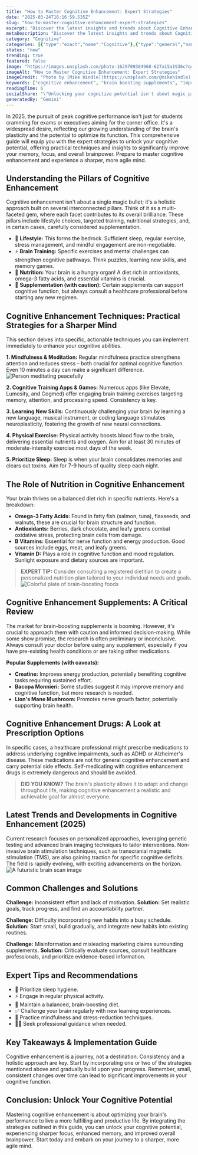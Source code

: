 ```yaml
---
title: "How to Master Cognitive Enhancement: Expert Strategies"
date: "2025-03-24T16:16:59.535Z"
slug: "how-to-master-cognitive-enhancement-expert-strategies"
excerpt: "Discover the latest insights and trends about Cognitive Enhancement. This comprehensive guide covers everything you need to know about Cognitive Enhancement in 2025."
metaDescription: "Discover the latest insights and trends about Cognitive Enhancement. This comprehensive guide covers everything you need to know about Cognitive Enhancemen..."
category: "Cognitive"
categories: [{"type":"exact","name":"Cognitive"},{"type":"general","name":"Neuroscience"},{"type":"medium","name":"Neurotechnology"},{"type":"specific","name":"Brain Stimulation"},{"type":"niche","name":"tDCS"}]
status: "new"
trending: true
featured: false
image: "https://images.unsplash.com/photo-1629709304968-627a15a1936c?q=85&w=1200&fit=max&fm=webp&auto=compress"
imageAlt: "How to Master Cognitive Enhancement: Expert Strategies"
imageCredit: "Photo by [Mike Hindle](https://unsplash.com/@mikehindle) on Unsplash"
keywords: ["cognitive enhancement", "brain boosting supplements", "improve cognitive function", "cognitive enhancement techniques", "best nootropics for memory", "how to improve brainpower naturally", "cognitive enhancement drugs", "cognitive function supplements reviews", "boost memory and focus naturally", "cognitive enhancement therapy"]
readingTime: 6
socialShare: "\"Unlocking your cognitive potential isn't about magic pills; it's about building a holistic lifestyle that nurtures your brain. Small, consistent changes yield remarkable results.\""
generatedBy: "Gemini"
---
```




In 2025, the pursuit of peak cognitive performance isn't just for students cramming for exams or executives aiming for the corner office.  It's a widespread desire, reflecting our growing understanding of the brain's plasticity and the potential to optimize its function.  This comprehensive guide will equip you with the expert strategies to unlock your cognitive potential, offering practical techniques and insights to significantly improve your memory, focus, and overall brainpower.  Prepare to master cognitive enhancement and experience a sharper, more agile mind.

## Understanding the Pillars of Cognitive Enhancement

Cognitive enhancement isn't about a single magic bullet; it's a holistic approach built on several interconnected pillars.  Think of it as a multi-faceted gem, where each facet contributes to its overall brilliance.  These pillars include lifestyle choices, targeted training, nutritional strategies, and, in certain cases, carefully considered supplementation.

* 🔑 **Lifestyle:**  This forms the bedrock.  Sufficient sleep, regular exercise, stress management, and mindful engagement are non-negotiable.
* ⚡ **Brain Training:**  Specific exercises and mental challenges can strengthen cognitive pathways.  Think puzzles, learning new skills, and memory games.
* 🥗 **Nutrition:**  Your brain is a hungry organ!  A diet rich in antioxidants, omega-3 fatty acids, and essential vitamins is crucial.
* 💊 **Supplementation (with caution):**  Certain supplements can support cognitive function, but always consult a healthcare professional before starting any new regimen.

## Cognitive Enhancement Techniques: Practical Strategies for a Sharper Mind

This section delves into specific, actionable techniques you can implement immediately to enhance your cognitive abilities.

**1. Mindfulness & Meditation:**  Regular mindfulness practice strengthens attention and reduces stress – both crucial for optimal cognitive function.  Even 10 minutes a day can make a significant difference. ![Person meditating peacefully](https://images.unsplash.com/photo-1549504537-57b91460ba7c?q=85&w=1200&fit=max&fm=webp&auto=compress)

**2.  Cognitive Training Apps & Games:**  Numerous apps (like Elevate, Lumosity, and Cogmed) offer engaging brain training exercises targeting memory, attention, and processing speed.  Consistency is key.

**3.  Learning New Skills:**  Continuously challenging your brain by learning a new language, musical instrument, or coding language stimulates neuroplasticity, fostering the growth of new neural connections.

**4.  Physical Exercise:**  Physical activity boosts blood flow to the brain, delivering essential nutrients and oxygen.  Aim for at least 30 minutes of moderate-intensity exercise most days of the week.

**5.  Prioritize Sleep:**  Sleep is when your brain consolidates memories and clears out toxins.  Aim for 7-9 hours of quality sleep each night.

## The Role of Nutrition in Cognitive Enhancement

Your brain thrives on a balanced diet rich in specific nutrients.  Here's a breakdown:

* **Omega-3 Fatty Acids:**  Found in fatty fish (salmon, tuna), flaxseeds, and walnuts, these are crucial for brain structure and function.
* **Antioxidants:**  Berries, dark chocolate, and leafy greens combat oxidative stress, protecting brain cells from damage.
* **B Vitamins:**  Essential for nerve function and energy production.  Good sources include eggs, meat, and leafy greens.
* **Vitamin D:**  Plays a role in cognitive function and mood regulation.  Sunlight exposure and dietary sources are important.

> **EXPERT TIP:**  Consider consulting a registered dietitian to create a personalized nutrition plan tailored to your individual needs and goals.  ![Colorful plate of brain-boosting foods](https://images.unsplash.com/photo-1531243625752-c0eb5e6fbaf0?q=85&w=1200&fit=max&fm=webp&auto=compress)

##  Cognitive Enhancement Supplements: A Critical Review

The market for brain-boosting supplements is booming. However, it's crucial to approach them with caution and informed decision-making.  While some show promise, the research is often preliminary or inconclusive.  Always consult your doctor before using any supplement, especially if you have pre-existing health conditions or are taking other medications.

**Popular Supplements (with caveats):**

* **Creatine:**  Improves energy production, potentially benefiting cognitive tasks requiring sustained effort.
* **Bacopa Monnieri:**  Some studies suggest it may improve memory and cognitive function, but more research is needed.
* **Lion's Mane Mushroom:**  Promotes nerve growth factor, potentially supporting brain health.

##  Cognitive Enhancement Drugs:  A Look at Prescription Options

In specific cases, a healthcare professional might prescribe medications to address underlying cognitive impairments, such as ADHD or Alzheimer's disease.  These medications are not for general cognitive enhancement and carry potential side effects.  Self-medicating with cognitive enhancement drugs is extremely dangerous and should be avoided.

> **DID YOU KNOW?** The brain's plasticity allows it to adapt and change throughout life, making cognitive enhancement a realistic and achievable goal for almost everyone.

## Latest Trends and Developments in Cognitive Enhancement (2025)

Current research focuses on personalized approaches, leveraging genetic testing and advanced brain imaging techniques to tailor interventions.  Non-invasive brain stimulation techniques, such as transcranial magnetic stimulation (TMS), are also gaining traction for specific cognitive deficits.  The field is rapidly evolving, with exciting advancements on the horizon.  ![A futuristic brain scan image](https://images.unsplash.com/photo-1629709305580-5a833dc72d4a?q=85&w=1200&fit=max&fm=webp&auto=compress)

## Common Challenges and Solutions

**Challenge:**  Inconsistent effort and lack of motivation.
**Solution:**  Set realistic goals, track progress, and find an accountability partner.

**Challenge:**  Difficulty incorporating new habits into a busy schedule.
**Solution:**  Start small, build gradually, and integrate new habits into existing routines.

**Challenge:**  Misinformation and misleading marketing claims surrounding supplements.
**Solution:**  Critically evaluate sources, consult healthcare professionals, and prioritize evidence-based information.

##  Expert Tips and Recommendations

* 🔑 Prioritize sleep hygiene.
* ⚡ Engage in regular physical activity.
* 🥗 Maintain a balanced, brain-boosting diet.
* ✅ Challenge your brain regularly with new learning experiences.
* 🧠 Practice mindfulness and stress-reduction techniques.
* 🧘‍♀️ Seek professional guidance when needed.

## Key Takeaways & Implementation Guide

Cognitive enhancement is a journey, not a destination.  Consistency and a holistic approach are key.  Start by incorporating one or two of the strategies mentioned above and gradually build upon your progress.  Remember, small, consistent changes over time can lead to significant improvements in your cognitive function.

## Conclusion: Unlock Your Cognitive Potential

Mastering cognitive enhancement is about optimizing your brain's performance to live a more fulfilling and productive life.  By integrating the strategies outlined in this guide, you can unlock your cognitive potential, experiencing sharper focus, enhanced memory, and improved overall brainpower.  Start today and embark on your journey to a sharper, more agile mind.

